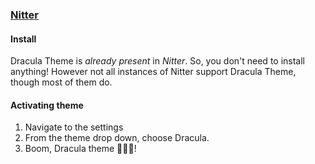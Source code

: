 ### [Nitter](https://nitter.net/)

#### Install

Dracula Theme is _already present_ in _Nitter_. So, you don't need to install anything! However not all instances of Nitter support Dracula Theme, though most of them do.

#### Activating theme

1. Navigate to the settings
2. From the theme drop down, choose Dracula.
3. Boom, Dracula theme 🧛🏻‍♂️!
